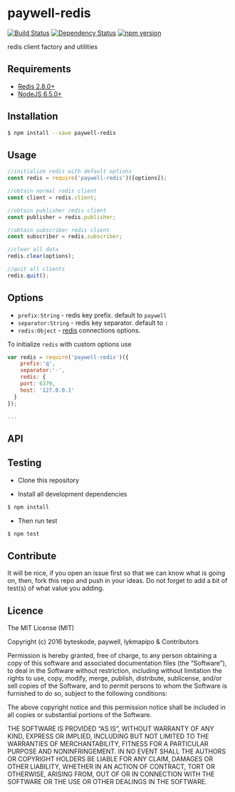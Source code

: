 paywell-redis
===============

[![Build Status](https://travis-ci.org/paywell/paywell-redis.svg?branch=master)](https://travis-ci.org/paywell/paywell-redis)
[![Dependency Status](https://img.shields.io/david/paywell/paywell-redis.svg?style=flat)](https://david-dm.org/paywell/paywell-redis)
[![npm version](https://badge.fury.io/js/paywell-redis.svg)](https://badge.fury.io/js/paywell-redis)

redis client factory and utilities

## Requirements
- [Redis 2.8.0+](http://redis.io/)
- [NodeJS 6.5.0+](https://nodejs.org/en/)

## Installation
```sh
$ npm install --save paywell-redis
```

## Usage

```javascript
//initialize redis with default options
const redis = require('paywell-redis')([options]);

//obtain normal redis client
const client = redis.client;

//obtain publisher redis client
const publisher = redis.publisher;

//obtain subscriber redis client
const subscriber = redis.subscriber;

//clear all data
redis.clear(options);

//quit all clients
redis.quit();
```

## Options
- `prefix:String` - redis key prefix. default to `paywell`
- `separator:String` - redis key separator. default to `:`
- `redis:Object` - [redis](https://github.com/NodeRedis/node_redis#rediscreateclient) connections options.

To initialize `redis` with custom options use

```js
var redis = require('paywell-redis')({
    prefix:'q',
    separator:'-',
    redis: {
    port: 6379,
    host: '127.0.0.1'
  }
});

...

```

## API

### 

## Testing
* Clone this repository

* Install all development dependencies
```sh
$ npm install
```

* Then run test
```sh
$ npm test
```

## Contribute
It will be nice, if you open an issue first so that we can know what is going on, then, fork this repo and push in your ideas. Do not forget to add a bit of test(s) of what value you adding.

## Licence

The MIT License (MIT)

Copyright (c) 2016 byteskode, paywell, lykmapipo & Contributors

Permission is hereby granted, free of charge, to any person obtaining a copy of this software and associated documentation files (the “Software”), to deal in the Software without restriction, including without limitation the rights to use, copy, modify, merge, publish, distribute, sublicense, and/or sell copies of the Software, and to permit persons to whom the Software is furnished to do so, subject to the following conditions:

The above copyright notice and this permission notice shall be included in all copies or substantial portions of the Software.

THE SOFTWARE IS PROVIDED “AS IS”, WITHOUT WARRANTY OF ANY KIND, EXPRESS OR IMPLIED, INCLUDING BUT NOT LIMITED TO THE WARRANTIES OF MERCHANTABILITY, FITNESS FOR A PARTICULAR PURPOSE AND NONINFRINGEMENT. IN NO EVENT SHALL THE AUTHORS OR COPYRIGHT HOLDERS BE LIABLE FOR ANY CLAIM, DAMAGES OR OTHER LIABILITY, WHETHER IN AN ACTION OF CONTRACT, TORT OR OTHERWISE, ARISING FROM, OUT OF OR IN CONNECTION WITH THE SOFTWARE OR THE USE OR OTHER DEALINGS IN THE SOFTWARE. 